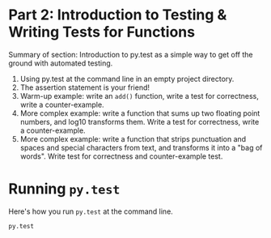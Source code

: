 # Part 2: Introduction to Testing & Writing Tests for Functions

Summary of section: Introduction to py.test as a simple way to get off the ground with automated testing.

1. Using py.test at the command line in an empty project directory.
1. The assertion statement is your friend!
1. Warm-up example: write an `add()` function, write a test for correctness, write a counter-example.
1. More complex example: write a function that sums up two floating point numbers, and log10 transforms them. Write a test for correctness, write a counter-example.
1. More complex example: write a function that strips punctuation and spaces and special characters from text, and transforms it into a "bag of words". Write test for correctness and counter-example test.

# Running `py.test`

Here's how you run `py.test` at the command line.

```bash
py.test
```
